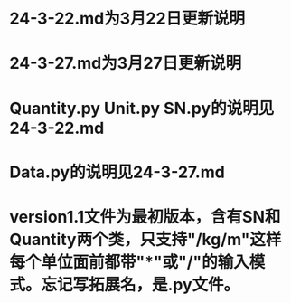 # 24-3-22.md为3月22日更新说明
# 24-3-27.md为3月27日更新说明
# Quantity.py Unit.py SN.py的说明见24-3-22.md
# Data.py的说明见24-3-27.md
# version1.1文件为最初版本，含有SN和Quantity两个类，只支持"/kg/m"这样每个单位面前都带"*"或"/"的输入模式。忘记写拓展名，是.py文件。
